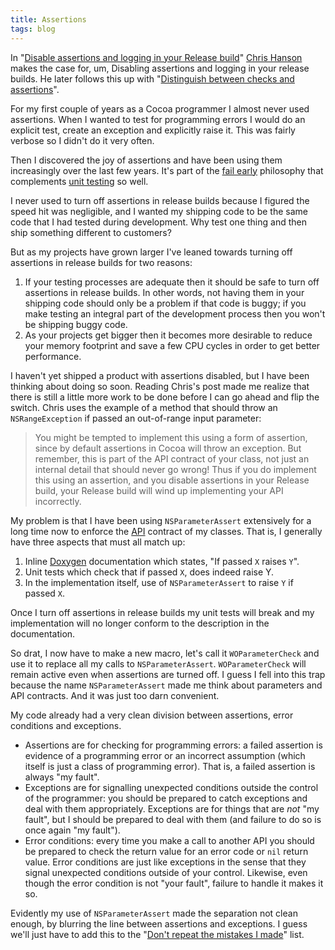 ```yaml
---
title: Assertions
tags: blog
---
```


In "[Disable assertions and logging in your Release build](http://chanson.livejournal.com/169786.html)" [Chris Hanson](http://chanson.livejournal.com/) makes the case for, um, Disabling assertions and logging in your release builds. He later follows this up with "[Distinguish between checks and assertions](http://chanson.livejournal.com/170068.html)".

For my first couple of years as a Cocoa programmer I almost never used assertions. When I wanted to test for programming errors I would do an explicit test, create an exception and explicitly raise it. This was fairly verbose so I didn't do it very often.

Then I discovered the joy of assertions and have been using them increasingly over the last few years. It's part of the [fail early](http://wincent.com/wiki/fail%20early) philosophy that complements [unit testing](http://wincent.com/wiki/unit%20testing) so well.

I never used to turn off assertions in release builds because I figured the speed hit was negligible, and I wanted my shipping code to be the same code that I had tested during development. Why test one thing and then ship something different to customers?

But as my projects have grown larger I've leaned towards turning off assertions in release builds for two reasons:

1.  If your testing processes are adequate then it should be safe to turn off assertions in release builds. In other words, not having them in your shipping code should only be a problem if that code is buggy; if you make testing an integral part of the development process then you won't be shipping buggy code.
2.  As your projects get bigger then it becomes more desirable to reduce your memory footprint and save a few CPU cycles in order to get better performance.

I haven't yet shipped a product with assertions disabled, but I have been thinking about doing so soon. Reading Chris's post made me realize that there is still a little more work to be done before I can go ahead and flip the switch. Chris uses the example of a method that should throw an `NSRangeException` if passed an out-of-range input parameter:

> You might be tempted to implement this using a form of assertion, since by default assertions in Cocoa will throw an exception. But remember, this is part of the API contract of your class, not just an internal detail that should never go wrong! Thus if you do implement this using an assertion, and you disable assertions in your Release build, your Release build will wind up implementing your API incorrectly.

My problem is that I have been using `NSParameterAssert` extensively for a long time now to enforce the [API](http://wincent.com/wiki/API) contract of my classes. That is, I generally have three aspects that must all match up:

1.  Inline [Doxygen](http://wincent.com/wiki/Doxygen) documentation which states, "If passed `X` raises `Y`".
2.  Unit tests which check that if passed `X`, does indeed raise Y.
3.  In the implementation itself, use of `NSParameterAssert` to raise `Y` if passed `X`.

Once I turn off assertions in release builds my unit tests will break and my implementation will no longer conform to the description in the documentation.

So drat, I now have to make a new macro, let's call it `WOParameterCheck` and use it to replace all my calls to `NSParameterAssert`. `WOParameterCheck` will remain active even when assertions are turned off. I guess I fell into this trap because the name `NSParameterAssert` made me think about parameters and API contracts. And it was just too darn convenient.

My code already had a very clean division between assertions, error conditions and exceptions.

-   Assertions are for checking for programming errors: a failed assertion is evidence of a programming error or an incorrect assumption (which itself is just a class of programming error). That is, a failed assertion is always "my fault".
-   Exceptions are for signalling unexpected conditions outside the control of the programmer: you should be prepared to catch exceptions and deal with them appropriately. Exceptions are for things that are _not_ "my fault", but I should be prepared to deal with them (and failure to do so is once again "my fault").
-   Error conditions: every time you make a call to another API you should be prepared to check the return value for an error code or `nil` return value. Error conditions are just like exceptions in the sense that they signal unexpected conditions outside of your control. Likewise, even though the error condition is not "your fault", failure to handle it makes it so.

Evidently my use of `NSParameterAssert` made the separation not clean enough, by blurring the line between assertions and exceptions. I guess we'll just have to add this to the "[Don't repeat the mistakes I made](http://wincent.com/wiki/Don%27t_repeat_the_mistakes_I_made)" list.
